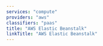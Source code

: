 ```yaml
---
services: "compute"
providers: "aws"
classifiers: "paas"
title: "AWS Elastic Beanstalk"
linkTitle: "AWS Elastic Beanstalk"
---
```

